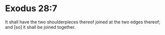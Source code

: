 # Exodus 28:7

It shall have the two shoulderpieces thereof joined at the two edges thereof; and [so] it shall be joined together.